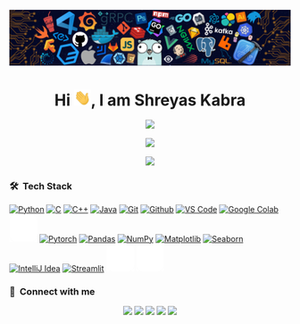 <p align="center"><img src="https://raw.githubusercontent.com/KevinPatel04/KevinPatel04/master/header.png"></p>

<h1 align="center">Hi <img src="https://raw.githubusercontent.com/KevinPatel04/KevinPatel04/master/Hi.gif" width="30px">, I am Shreyas Kabra </h1>

<p align="center"><img src="https://github-readme-stats.vercel.app/api/top-langs/?username=shreyas21563&layout=compact&hide=TSQL&theme=chartreuse-dark"></p>
<p align="center" ><img src="https://github-readme-stats.vercel.app/api?username=shreyas21563&count_private=true&show_icons=true&&theme=chartreuse-dark&include_all_commits=true" width="400"></p> 
<p align="center" ><img src="https://github-readme-streak-stats.herokuapp.com?user=shreyas21563&theme=chartreuse-dark"></p>

### 🛠 &nbsp;Tech Stack
<a href="#"><img src="https://github.com/onemarc/tech-icons/blob/main/icons/python-light.svg" width="50" alt="Python" title="Python"></a>
<a href="#"><img src="https://github.com/onemarc/tech-icons/blob/main/icons/c-light.svg" width="50" title="C"></a>
<a href="#"><img src="https://github.com/onemarc/tech-icons/blob/main/icons/cpp-light.svg" width="50" title="C++"></a>
<a href="#"><img src="https://github.com/onemarc/tech-icons/blob/main/icons/java-light.svg" width="50" title="Java"></a>
<a href="#"><img src="https://github.com/onemarc/tech-icons/blob/main/icons/git.svg" width="50" title="Git"></a>
<a href="#"><img src="https://github.com/onemarc/tech-icons/blob/main/icons/github-dark.svg" width="50" title="Github"></a>
<a href="#"><img src="https://github.com/onemarc/tech-icons/blob/main/icons/vscode-light.svg" width="50" title="VS Code"></a>
<a href="#"><img src="https://github.com/onemarc/tech-icons/blob/main/icons/googlecolaboratory-light.svg" width="50" title="Google Colab"></a>
<a href="#"><img src="https://github.com/onemarc/tech-icons/blob/main/icons/kaggle-light.svg" width="50" title="Kaggle"></a>
<a href="#"><img src="https://github.com/onemarc/tech-icons/blob/main/icons/pytorch-light.svg" width="50" title="Pytorch"></a>
<a href="#"><img src="https://github.com/onemarc/tech-icons/blob/main/icons/pandas-light.svg" width="50" title="Pandas"></a>
<a href="#"><img src="https://github.com/onemarc/tech-icons/blob/main/icons/numpy-light.svg" width="50" title="NumPy"></a>
<a href="#"><img src="https://github.com/onemarc/tech-icons/blob/main/icons/matplotlib-light.svg" width="50" title="Matplotlib"></a>
<a href="#"><img src="https://github.com/onemarc/tech-icons/blob/main/icons/seaborn-light.svg" width="50" title="Seaborn"></a>
<a href="#"><img src="https://github.com/onemarc/tech-icons/blob/main/icons/intellijidea-light.svg" width="50" title="IntelliJ Idea"></a>
<a href="#"><img src="https://github.com/onemarc/tech-icons/blob/main/icons/streamlit-light.svg" width="50" title="Streamlit"></a>
<a href="#"><img src="https://github.com/onemarc/tech-icons/blob/main/icons/huggingface-light.svg" width="50" title="Hugging Face"></a>
<a href="#"><img src="https://github.com/onemarc/tech-icons/blob/main/icons/langchain-light.svg" width="50" title="LangChain"></a>

### :link: &nbsp;Connect with me

<p align="center">
<a href="https://www.linkedin.com/in/shreyas-kabra-144b51230/"><img src="https://img.shields.io/badge/LinkedIn-0077B5?style=for-the-badge&logo=linkedin&logoColor=white"/></a>
<a href="https://www.instagram.com/shre_yas04/"><img src="https://img.shields.io/badge/Instagram-E4405F?style=for-the-badge&logo=instagram&logoColor=white"/></a>
<a href="https://codeforces.com/profile/Shreyas3134"><img src="https://img.shields.io/badge/Codeforces-445f9d?style=for-the-badge&logo=Codeforces&logoColor=white"/></a>
<a href="https://leetcode.com/u/shreyas21563/"><img src="https://img.shields.io/badge/-LeetCode-FFA116?style=for-the-badge&logo=LeetCode&logoColor=black"/></a>  
<a href="https://www.kaggle.com/shreyaskabra"><img src="https://img.shields.io/badge/Kaggle-20BEFF?style=for-the-badge&logo=Kaggle&logoColor=white"/></a>
</p>
